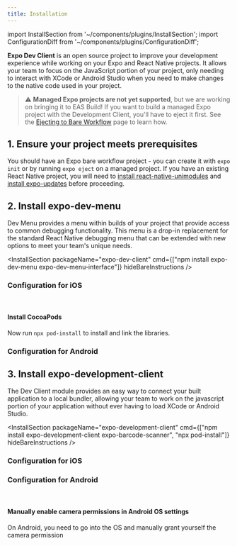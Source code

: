 ```yaml
---
title: Installation
---
```


import InstallSection from '~/components/plugins/InstallSection';
import ConfigurationDiff from '~/components/plugins/ConfigurationDiff';

**Expo Dev Client** is an open source project to improve your development experience while working on your Expo and React Native projects. It allows your team to focus on the JavaScript portion of your project, only needing to interact with XCode or Android Studio when you need to make changes to the native code used in your project.

> ⚠️ **Managed Expo projects are not yet supported**, but we are working on bringing it to EAS Build! If you want to build a managed Expo project with the Development Client, you'll have to eject it first. See the [Ejecting to Bare Workflow](../workflow/customizing.md) page to learn how.

<!-- ## Dream Instructions

### The easiest way to get started is to initialize a new project.

All of our default templates start with expo-dev pre installed.
<InstallSection packageName="expo-dev" cmd={["expo init my-project", "cd my-project", "npx pod-install"]} hideBareInstructions />

### If you are upgrading an existing expo project

<InstallSection packageName="expo-dev" cmd={["expo install expo-dev"]} hideBareInstructions />

### If you have an existing react-native project

If you're installing this in a bare React Native app, you should also follow [these additional install instructions](/client/coming-from-react-native/)
<br/>
<br/>
<br/>

# Real instructions -->

## 1. Ensure your project meets prerequisites

You should have an Expo bare workflow project - you can create it with `expo init` or by running `expo eject` on a managed project. If you have an existing React Native project, you will need to [install react-native-unimodules](../bare/installing-unimodules.md) and [install expo-updates](../bare/installing-updates.md) before proceeding.

## 2. Install expo-dev-menu

Dev Menu provides a menu within builds of your project that provide access to common debugging functionality. This menu is a drop-in replacement for the standard React Native debugging menu that can be extended with new options to meet your team's unique needs.

<InstallSection packageName="expo-dev-client" cmd={["npm install expo-dev-menu expo-dev-menu-interface"]} hideBareInstructions />

### Configuration for iOS

<ConfigurationDiff source="/static/diffs/dev-menu-ios.diff" />

<br />

#### Install CocoaPods

Now run `npx pod-install` to install and link the libraries.

### Configuration for Android

<ConfigurationDiff source="/static/diffs/dev-menu-android.diff" />

## 3. Install expo-development-client

The Dev Client module provides an easy way to connect your built application to a local bundler, allowing your team to work on the javascript portion of your application without ever having to load XCode or Android Studio.

<InstallSection packageName="expo-development-client" cmd={["npm install expo-development-client expo-barcode-scanner", "npx pod-install"]} hideBareInstructions />

### Configuration for iOS

<ConfigurationDiff source="/static/diffs/dev-ios.diff" />

### Configuration for Android

<ConfigurationDiff source="/static/diffs/dev-android.diff" />

<br />

#### Manually enable camera permissions in Android OS settings

On Android, you need to go into the OS and manually grant yourself the camera permission
